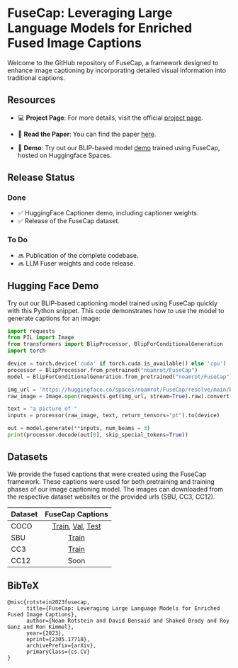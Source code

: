 # FuseCap: Leveraging Large Language Models for Enriched Fused Image Captions

Welcome to the GitHub repository of FuseCap, a framework designed to enhance image captioning by incorporating detailed visual information into traditional captions.

## Resources

- 💻 **Project Page**: For more details, visit the official [project page](https://rotsteinnoam.github.io/FuseCap/).

- 📝 **Read the Paper**: You can find the paper [here](https://arxiv.org/abs/2305.17718).
    
- 🚀 **Demo**: Try out our BLIP-based model [demo](https://huggingface.co/spaces/noamrot/FuseCap) trained using FuseCap, hosted on Huggingface Spaces.


## Release Status

### Done

- ✅ HuggingFace Captioner demo, including captioner weights.
- ✅ Release of the FuseCap dataset.

### To Do

- 🔜 Publication of the complete codebase.
- 🔜 LLM Fuser weights and code release.


##  Hugging Face Demo
Try out our BLIP-based captioning model trained using FuseCap quickly with this Python snippet.
This code demonstrates how to use the model to generate captions for an image:

```python
import requests
from PIL import Image
from transformers import BlipProcessor, BlipForConditionalGeneration
import torch

device = torch.device('cuda' if torch.cuda.is_available() else 'cpu')
processor = BlipProcessor.from_pretrained("noamrot/FuseCap")
model = BlipForConditionalGeneration.from_pretrained("noamrot/FuseCap").to(device)

img_url = 'https://huggingface.co/spaces/noamrot/FuseCap/resolve/main/bike.jpg' 
raw_image = Image.open(requests.get(img_url, stream=True).raw).convert('RGB')

text = "a picture of "
inputs = processor(raw_image, text, return_tensors="pt").to(device)

out = model.generate(**inputs, num_beams = 3)
print(processor.decode(out[0], skip_special_tokens=True))
```

##  Datasets
We provide the fused captions that were created using the FuseCap framework.
These captions were used for both pretraining and training phases of our image captioning model. 
The images can downloaded from the respective dataset websites or the provided urls (SBU, CC3, CC12).

Dataset | FuseCap Captions
--- | :---:
COCO | <a href="https://zenodo.org/record/8149179/files/coco_karpathy_train.json?download=1">Train</a>, <a href="https://zenodo.org/record/8132314/files/coco_karpathy_val.json?download=1">Val</a>, <a href="https://zenodo.org/record/8132335/files/coco_karpathy_test.json?download=1">Test</a>
SBU | <a href="https://zenodo.org/record/8133271/files/SBU_FuseCap.json?download=1">Train</a>
CC3 | <a href="https://zenodo.org/record/8133285/files/CC3_FuseCap.json?download=1">Train</a>
CC12 | Soon

## BibTeX

```
@misc{rotstein2023fusecap,
      title={FuseCap: Leveraging Large Language Models for Enriched Fused Image Captions}, 
      author={Noam Rotstein and David Bensaid and Shaked Brody and Roy Ganz and Ron Kimmel},
      year={2023},
      eprint={2305.17718},
      archivePrefix={arXiv},
      primaryClass={cs.CV}
}
```
